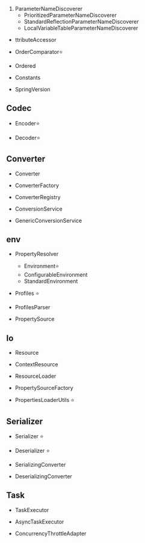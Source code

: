 1. ParameterNameDiscoverer
    - PrioritizedParameterNameDiscoverer
    - StandardReflectionParameterNameDiscoverer
    - LocalVariableTableParameterNameDiscoverer

- ttributeAccessor

- OrderComparator:star:
- Ordered
- Constants
- SpringVersion

## Codec

- Encoder:star:

- Decoder:star:

## Converter

- Converter
- ConverterFactory
- ConverterRegistry

- ConversionService
- GenericConversionService

## env

- PropertyResolver
    - Environment:star:
    - ConfigurableEnvironment
    - StandardEnvironment

- Profiles :star:
- ProfilesParser
- PropertySource

## Io

- Resource
- ContextResource
- ResourceLoader

- PropertySourceFactory

- PropertiesLoaderUtils :star:

## Serializer

- Serializer :star:

- Deserializer :star:

- SerializingConverter
- DeserializingConverter

## Task

- TaskExecutor

- AsyncTaskExecutor

- ConcurrencyThrottleAdapter